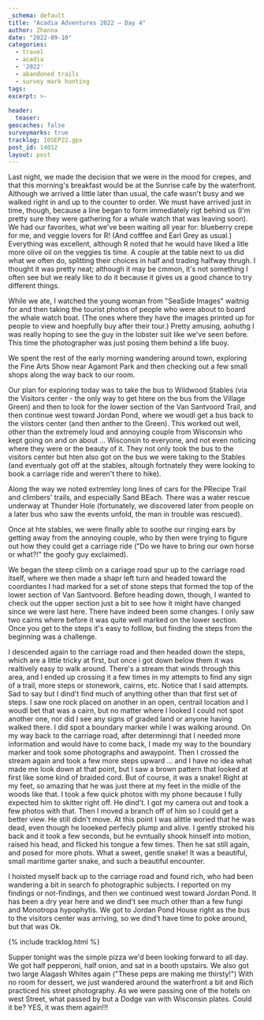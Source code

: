 ```yaml
---
_schema: default
title: "Acadia Adventures 2022 – Day 4"
author: Zhanna
date: "2022-09-10"
categories: 
  - travel
  - acadia
  - '2022'
  - abandoned trails
  - survey mark hunting
tags:
excerpt: >-
  
header:
  teaser:
geocaches: false
surveymarks: true
tracklog: 10SEP22.gpx
post_id: 14012
layout: post  
---
```


Last night, we made the decision that we were in the mood for crepes, and that this morning's breakfast would be at the Sunrise cafe by the waterfront. Although we arrived a little later than usual, the cafe wasn't busy and we walked right in and up to the counter to order. We must have arrived just in time, though, because a line began to form immediately rigt behind us (I'm pretty sure they were gathering for a whale watch that was leaving soon). We had our favorites, what we've been waiting all year for: blueberry crepe for me, and veggie lovers for R! (And cofffee and Earl Grey as usual.) Everything was excellent, although R noted that he would have liked a litle more olive oil on the veggies tis time. A couple at the table next to us did what we often do, splitting their choices in half and trading halfway thrugh. I thought it was pretty neat; although it may be cmmon, it's not something I often see but we realy like to do it because it gives us a good chance to try different things.

While we ate, I watched the young woman from "SeaSide Images" waitnig for and then taking the tourist photos of people who were about to board the whale watch boat. (The ones where they have the images printed up for people to view and hoepfully buy after their tour.) Pretty amusing, aohuthg I was really hoping to see the guy in the lobster suit like we've seen before. This time the photographer was just posing them behind a life buoy.

We spent the rest of the early morning wandering around town, exploring the Fine Arts Show near Agamont Park and then checking out a few small shops along the way back to our room. 

Our plan for exploring today was to take the bus to Wildwood Stables (via the Visitors center - the only way to get htere on the bus from the Village Green) and then to look for the lower section of the Van Santvoord Trail, and then continue west toward Jordan Pond, where we woudl get a bus back to the viistors center (and then anther to the Green). This worked out well, other than the extremely loud and annoying couple from Wisconsin who kept going on and on about ... Wisconsin to everyone, and not even noticing where they were or the beauty of it. They not only took the bus to the visitors center but hten also got on the bus we were taking to the Stables (and eventualy got off at the stables, altough fortnately they were looking to book a carriage ride and weren't there to hike). 

Along the way we noted extremley long lines of cars for the PRecipe Trail and climbers' trails, and especially Sand BEach. There was a water rescue underway at Thunder Hole (fortunately, we discovered later from people on a later bus who saw the events unfold, the man in trouble was rescued). 

Once at hte stables, we were finally able to soothe our ringing ears by getting away from the annoying couple, who by then were trying to figure out how they could get a carriage ride ("Do we have to bring our own horse or what?!" the goofy guy exclaimed).

We began the steep climb on a cariage road spur up to the carriage road itself, where we then made a shapr left turn and headed toward the coordiantes I had marked for a set of stone steps that formed the top of the lower section of Van Santvoord. Before heading down, though, I wanted to check out the upper section just a bit to see how it might have changed since we were last here. There have indeed been some changes. I only saw two cairns where before it was quite well marked on the lower section. Once you get to the steps it's easy to folllow, but finding the steps from the beginning was a challenge.

I descended again to the carriage road and then headed down the steps, which are a little tricky at first, but once i got down below them it was realtively easy to walk around. There's a stream that winds through this area, and I ended up crossing it a few times in my attempts to find any sign of a trail, more steps or stonework, cairns, etc. Notice that I said attempts. Sad to say but I dind't find much of anything other than that first set of steps. I saw one rock placed on another in an open, centrail location and I woudl bet that was a cairn, but no matter where I looked I could not spot another one, nor did I see any signs of graded land or anyone having walked there. I did spot a boundary marker while I was walking around. On my way back to the carriage road, after determinngi that I needed more information and would have to come back, I made my way to the boundary marker and took some photographs and awaypoint. Then I crossed the stream again and took a few more steps upward ... and I have no idea what made me look down at that point, but I saw a brown pattern that looked at first like some kind of braided cord. But of course, it was a snake! Right at my feet, so amazing that he was just there at my feet in the midle of the woods like that. I took a few quick photos with my phone because I fully expected him to skitter right off. He dind't. I got my camera out and took a few photos with that. Then I moved a branch off of him so I could get a better view. He still didn't move. At this point I was alittle woried that he was dead, even though he looeked perfecly plump and alive. I gently stroked his back and it took a few seconds, but he evntually shook hinself into motion, raised his head, and flicked his tongue a few times. Then he sat still again, and posed for more phots. What a sweet, gentle snake! It was a beautiful, small maritime garter snake, and such a beautiful encounter.

I hoisted myself back up to the carriage road and found rich, who had been wandering a bit in search fo photographic subjects. I reported on my findings or not-findings, and then we continued west toward Jordan Pond. It has been a dry year here and we dind't see much other than a few fungi and Monotropa hypophytis. We got to Jordan Pond House right as the bus to the visitors center was arriving, so we dind't have time to poke around, but that was Ok. 

{% include tracklog.html %}

Supper tonight was the simple pizza we'd been looking forward to all day. We got half pepperoni, half onion, and sat in a booth upstairs. We also got two large Alagash Whites again ("These peps are making me thirsty!") With no room for dessert, we just wandered around the waterfront a bit and Rich practiced his street photography. As we were passing one of the hotels on west Street, what passed by but a Dodge van with Wisconsin plates. Could it be? YES, it was them again!!! 